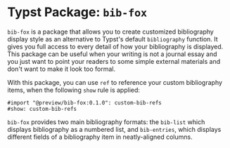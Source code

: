 # Typst Package: `bib-fox`

`bib-fox` is a package that allows you to create customized bibliography display style as an alternative to Typst's default `bibliography` function. It gives you full access to every detail of how your bibliography is displayed. This package can be useful when your writing is not a journal essay and you just want to point your readers to some simple external materials and don't want to make it look too formal.

With this package, you can use `ref` to reference your custom bibliography items, when the following `show` rule is applied:

```typst
#import "@preview/bib-fox:0.1.0": custom-bib-refs
#show: custom-bib-refs
```

`bib-fox` provides two main bibliography formats: the `bib-list` which displays bibliography as a numbered list, and `bib-entries`, which displays different fields of a bibliography item in neatly-aligned columns.